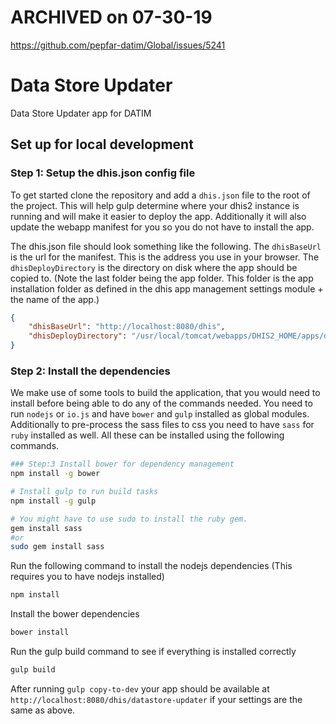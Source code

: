 # ARCHIVED on 07-30-19
https://github.com/pepfar-datim/Global/issues/5241

# Data Store Updater

Data Store Updater app for DATIM

## Set up for local development

### Step 1: Setup the dhis.json config file
To get started clone the repository and add a `dhis.json` file to the root of the project. This will help gulp determine where your dhis2 instance is running and will make it easier to deploy the app. Additionally it will also update the webapp manifest for you so you do not have to install the app.

The dhis.json file should look something like the following.
The `dhisBaseUrl` is the url for the manifest. This is the address you use in your browser.
The `dhisDeployDirectory` is the directory on disk where the app should be copied to. (Note the last folder being the app folder. This folder is the app installation folder as defined in the dhis app management settings module + the name of the app.)

```json
{
    "dhisBaseUrl": "http://localhost:8080/dhis",
    "dhisDeployDirectory": "/usr/local/tomcat/webapps/DHIS2_HOME/apps/datastore-updater/"
}
```

### Step 2: Install the dependencies
We make use of some tools to build the application, that you would need to install before being able to do any of the commands needed. You need to run `nodejs` or `io.js` and have `bower` and `gulp` installed as global modules. Additionally to pre-process the sass files to css you need to have `sass` for `ruby` installed as well. All these can be installed using the following commands.

```bash
### Step:3 Install bower for dependency management
npm install -g bower

# Install gulp to run build tasks
npm install -g gulp

# You might have to use sudo to install the ruby gem.
gem install sass 
#or
sudo gem install sass 
```

Run the following command to install the nodejs dependencies (This requires you to have nodejs installed)
```bash
npm install
```

Install the bower dependencies
```bash
bower install
```

Run the gulp build command to see if everything is installed correctly
```bash
gulp build
```

After running `gulp copy-to-dev` your app should be available at `http://localhost:8080/dhis/datastore-updater` if your settings are the same as above.
